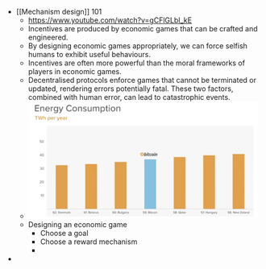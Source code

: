 - [[Mechanism design]] 101
	- https://www.youtube.com/watch?v=gCFlGLbI_kE
	- Incentives are produced by economic games that can be crafted and engineered.
	- By designing economic games appropriately, we can force selfish humans to exhibit useful behaviours.
	- Incentives are often more powerful than the moral frameworks of players in economic games.
	- Decentralised protocols enforce games that cannot be terminated or updated, rendering errors potentially fatal. These two factors, combined with human error, can lead to catastrophic events.
	- ![image.png](../assets/image_1665941921394_0.png)
	- Designing an economic game
		- Choose a goal
		- Choose a reward mechanism
		-
-